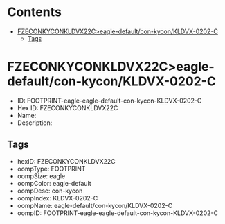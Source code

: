 



Contents
========

* [FZECONKYCONKLDVX22C>eagle-default/con-kycon/KLDVX-0202-C](#fzeconkyconkldvx22ceagle-defaultcon-kyconkldvx-0202-c)
	* [Tags](#tags)

# FZECONKYCONKLDVX22C>eagle-default/con-kycon/KLDVX-0202-C

- ID: FOOTPRINT-eagle-eagle-default-con-kycon-KLDVX-0202-C
- Hex ID: FZECONKYCONKLDVX22C
- Name: 
- Description: 

## Tags

- hexID: FZECONKYCONKLDVX22C
- oompType: FOOTPRINT
- oompSize: eagle
- oompColor: eagle-default
- oompDesc: con-kycon
- oompIndex: KLDVX-0202-C
- oompName: eagle-default/con-kycon/KLDVX-0202-C
- oompID: FOOTPRINT-eagle-eagle-default-con-kycon-KLDVX-0202-C
